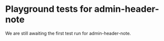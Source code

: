 # Playground tests for admin-header-note
We are still awaiting the first test run for admin-header-note.
